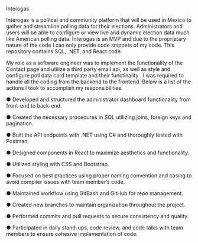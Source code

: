 Interogas

Interogas is a politcal and community platform that will be used in Mexico to gather and streamline polling data for their elections. Administrators and users will be able to configure or view live and dynamic election data much like American polling data. Interogas is an MVP and due to the proprietary nature of the code I can only provide code snippets of my code. This repository contains SQL, .NET, and React code.

My role as a software engineer was to implement the functionality of the Contact page and utilize a third party email api, as well as style and configure poll data card template and their functinality . I was required to handle all the coding from the backend to the frontend. Below is a list of the actions I took to accomplish my responsibilities.

● Developed and structured the administrator dashboard functionality from front-end to back-end.

● Created the necessary procedures in SQL utilizing joins, foreign keys and pagination.

● Built the API endpoints with .NET using C# and thoroughly tested with Postman.

● Designed components in React to maximize aesthetics and functionality.

● Utilized styling with CSS and Bootstrap.

● Focused on best practices using proper naming convention and casing to avoid compiler issues with team member’s code.

● Maintained workflow using GitBash and GitHub for repo management.

● Created new branches to maintain organization throughout the project.

● Performed commits and pull requests to secure consistency and quality.

● Participated in daily stand-ups, code review, and code talks with team members to ensure cohesive implementation of code.
